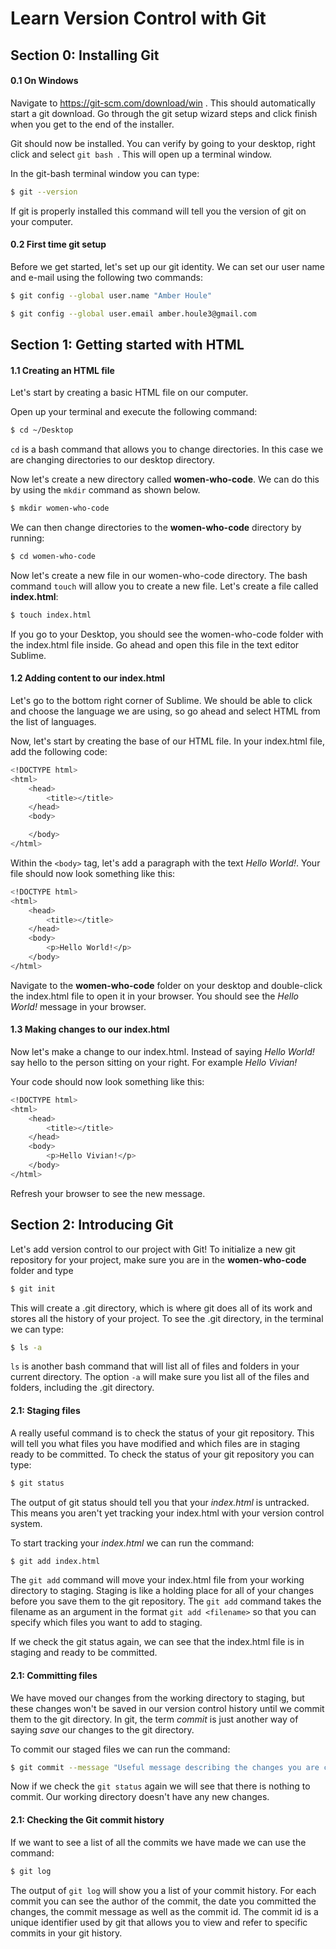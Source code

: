 # Learn Version Control with Git

## Section 0: Installing Git

#### 0.1 On Windows

Navigate to https://git-scm.com/download/win . This should automatically start a git download. Go through the git setup wizard steps and click finish when you get to the end of the installer.

Git should now be installed. You can verify by going to your desktop, right click and select ```git bash ```. This will open up a terminal window.

In the git-bash terminal window you can type:

```bash
$ git --version
```

If git is properly installed this command will tell you the version of git on your computer.

#### 0.2 First time git setup

Before we get started, let's set up our git identity. We can set our user name and e-mail using the following two commands:

```bash
$ git config --global user.name "Amber Houle"

$ git config --global user.email amber.houle3@gmail.com
```

## Section 1: Getting started with HTML

#### 1.1 Creating an HTML file

Let's start by creating a basic HTML file on our computer. 

Open up your terminal and execute the following command:

```bash
$ cd ~/Desktop
```

```cd``` is a bash command that allows you to change directories. In this case we are changing directories to our desktop directory.

Now let's create a new directory called **women-who-code**. We can do this by using the ```mkdir``` command as shown below.

```bash
$ mkdir women-who-code
```
We can then change directories to the **women-who-code** directory by running:

```bash
$ cd women-who-code
```

Now let's create a new file in our women-who-code directory. The bash command ```touch``` will allow you to create a new file. Let's create a file called **index.html**:

```bash
$ touch index.html
```

If you go to your Desktop, you should see the women-who-code folder with the index.html file inside. Go ahead and open this file in the text editor Sublime.

#### 1.2 Adding content to our index.html

Let's go to the bottom right corner of Sublime. We should be able to click and choose the language we are using, so go ahead and select HTML from the list of languages.

Now, let's start by creating the base of our HTML file. In your index.html file, add the following code:

```bash
<!DOCTYPE html>
<html>
	<head>
		<title></title>
	</head>
	<body>

	</body>
</html>
```

Within the ```<body>``` tag, let's add a paragraph with the text *Hello World!*. Your file should now look something like this:

```bash
<!DOCTYPE html>
<html>
	<head>
		<title></title>
	</head>
	<body>
		<p>Hello World!</p>
	</body>
</html>
```

Navigate to the **women-who-code** folder on your desktop and double-click the index.html file to open it in your browser. You should see the *Hello World!* message in your browser.

#### 1.3 Making changes to our index.html

Now let's make a change to our index.html. Instead of saying *Hello World!* say hello to the person sitting on your right. For example *Hello Vivian!*

Your code should now look something like this:

```bash
<!DOCTYPE html>
<html>
	<head>
		<title></title>
	</head>
	<body>
		<p>Hello Vivian!</p>
	</body>
</html>
```
Refresh your browser to see the new message.

## Section 2: Introducing Git

Let's add version control to our project with Git! To initialize a new git repository for your project, make sure you are in the **women-who-code** folder and type

```bash
$ git init
```

This will create a .git directory, which is where git does all of its work and stores all the history of your project. To see the .git directory, in the terminal we can type:

```bash
$ ls -a
```

```ls``` is another bash command that will list all of files and folders in your current directory. The option ```-a``` will make sure you list all of the files and folders, including the .git directory.

#### 2.1: Staging files

A really useful command is to check the status of your git repository. This will tell you what files you have modified and which files are in staging ready to be committed. To check the status of your git repository you can type:

```bash
$ git status
```

The output of git status should tell you that your *index.html* is untracked. This means you aren't yet tracking your index.html with your version control system.

To start tracking your *index.html* we can run the command:

```bash
$ git add index.html
```

The ```git add``` command will move your index.html file from your working directory to staging. Staging is like a holding place for all of your changes before you save them to the git repository. The ```git add``` command takes the filename as an argument in the format ```git add <filename>``` so that you can specify which files you want to add to staging.

If we check the git status again, we can see that the index.html file is in staging and ready to be committed.

#### 2.1: Committing files

We have moved our changes from the working directory to staging, but these changes won't be saved in our version control history until we commit them to the git directory. In git, the term *commit* is just another way of saying *save* our changes to the git directory. 

To commit our staged files we can run the command:

```bash
$ git commit --message "Useful message describing the changes you are committing"
```

Now if we check the ```git status``` again we will see that there is nothing to commit. Our working directory doesn't have any new changes.

#### 2.1: Checking the Git commit history

If we want to see a list of all the commits we have made we can use the command:

```bash
$ git log
```
The output of ```git log``` will show you a list of your commit history. For each commit you can see the author of the commit, the date you committed the changes, the commit message as well as the commit id. The commit id is a unique identifier used by git that allows you to view and refer to specific commits in your git history.









